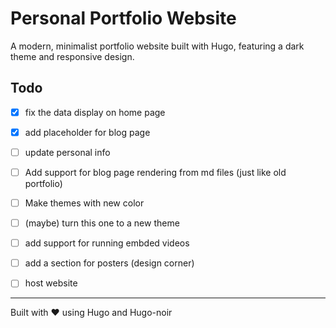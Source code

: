 # Personal Portfolio Website

A modern, minimalist portfolio website built with Hugo, featuring a dark theme and responsive design.

## Todo
- [x] fix the data display on home page
- [x] add placeholder for blog page
- [ ] update personal info
- [ ] Add support for blog page rendering from md files (just like old portfolio)
- [ ] Make themes with new color
- [ ] (maybe) turn this one to a new theme
- [ ] add support for running embded videos
- [ ] add a section for posters (design corner)
- [ ] host website
  

---
Built with ❤️ using Hugo and Hugo-noir  